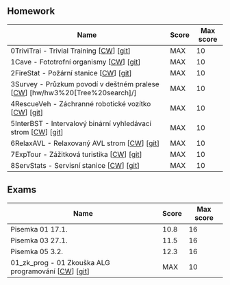 ## Homework

| Name​                                                                                                                                                                                                                                    | Score | Max score |
| ---------------------------------------------------------------------------------------------------------------------------------------------------------------------------------------------------------------------------------------- | ----- | --------- |
| 0TriviTrai - Trivial Training [[CW](https://cw.felk.cvut.cz/brute/data/ae/release/2021z_b4b33alg/alg_cz_2021z/evaluation/input.php?task=trivialtraining "Assignment instruction")] [[git](hw/hw0%20\[Introduction\]/)]                   | MAX   | 10        |
| 1Cave - Fototrofní organismy [[CW](https://cw.felk.cvut.cz/brute/data/ae/release/2022z_b4b33alg/alg2022_ok/evaluation/input.php?task=cave "Assignment instruction")] [[git](hw/hw1%20\[Asymptotic%20complexity\]/)]                      | MAX   | 10        |
| 2FireStat - Požární stanice [[CW](https://cw.felk.cvut.cz/brute/data/ae/release/2022z_b4b33alg/alg2022_ok/evaluation/input.php?task=firestations "Assignment instruction")] [[git](hw/hw2%20\[Recursion%20\&%20Backtrack\]/)]            | MAX   | 10        |
| 3Survey - Průzkum povodí v deštném pralese [[CW](https://cw.felk.cvut.cz/brute/data/ae/release/2022z_b4b33alg/alg2022_ok/evaluation/input.php?task=florist "Assignment instruction")] [hw/hw3%20\[Tree%20search\]/]                      | MAX   | 10        |
| 4RescueVeh - Záchranné robotické vozítko [[CW](https://cw.felk.cvut.cz/brute/data/ae/release/2022z_b4b33alg/alg2022_ok/evaluation/input.php?task=rescuerobot "Assignment instruction")] [[git](hw/hw4%20\[Graph%20search%20\-%20BFS\]/)] | MAX   | 10        |
| 5InterBST - Intervalový binární vyhledávací strom [[CW](https://cw.felk.cvut.cz/brute/data/ae/release/2022z_b4b33alg/alg2022_ok/evaluation/input.php?task=intBST "Assignment instruction")] [[git](hw/hw5%20\[BST%20realization\]/)]     | MAX   | 10        |
| 6RelaxAVL - Relaxovaný AVL strom [[CW](https://cw.felk.cvut.cz/brute/data/ae/release/2022z_b4b33alg/alg2022_ok/evaluation/input.php?task=relaxedAVL "Assignment instruction")] [[git](hw/hw6%20\[AVL%20realization\]/)]                  | MAX   | 10        |
| 7ExpTour - Zážitková turistika [[CW](https://cw.felk.cvut.cz/brute/data/ae/release/2022z_b4b33alg/alg2022_ok/evaluation/input.php?task=track "Assignment instruction")] [[git](hw/hw7%20\[DP\,%20Topological%20sort\]/)]                 | MAX   | 10        |
| 8ServStats - Servisní stanice [[CW](https://cw.felk.cvut.cz/brute/data/ae/release/2022z_b4b33alg/alg2022_ok/evaluation/input.php?task=iberian "Assignment instruction")] [[git](hw/hw8%20\[DP\]/)]                                       | MAX   | 10        |

## Exams
| Name​                                                                                                                                                                                                           | Score | Max score |
| --------------------------------------------------------------------------------------------------------------------------------------------------------------------------------------------------------------- | ----- | --------- |
| Pisemka 01 17.1.                                                                                                                                                                                                | 10.8  | 16        |
| Pisemka 03 27.1.                                                                                                                                                                                                | 11.5  | 16        |
| Pisemka 05 3.2.                                                                                                                                                                                                 | 12.3  | 16        |
| 01_zk_prog - 01 Zkouška ALG programování [[CW](https://cw.felk.cvut.cz/brute/data/ae/release/2022z_b4b33alg/alg2022_exam/evaluation/input.php?task=railways "Assignment instruction")] [[git](zk/programming/)] | MAX   | 10        |
